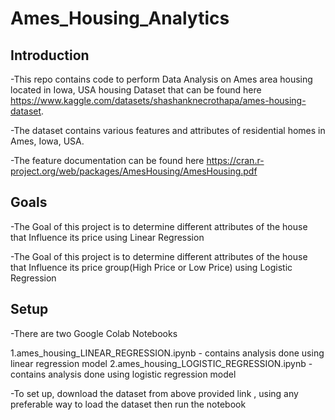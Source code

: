 # Ames_Housing_Analytics

## Introduction

-This repo contains code to perform Data Analysis on Ames area housing located in Iowa, USA housing Dataset that can be found here  https://www.kaggle.com/datasets/shashanknecrothapa/ames-housing-dataset.

-The dataset contains various features and attributes of residential homes in Ames, Iowa, USA.

-The feature documentation can be found here https://cran.r-project.org/web/packages/AmesHousing/AmesHousing.pdf

## Goals

-The Goal of this project is to determine different attributes of the house that Influence its price using Linear Regression

-The Goal of this project is to determine different attributes of the house that Influence its price group(High Price or Low Price) using Logistic Regression

## Setup

-There are two Google Colab Notebooks

1.ames_housing_LINEAR_REGRESSION.ipynb - contains analysis done using linear regression model
2.ames_housing_LOGISTIC_REGRESSION.ipynb - contains analysis done using logistic regression model

-To set up, download the dataset from above provided link , using any preferable way to load the dataset then run the notebook
